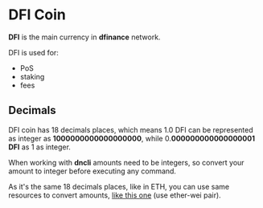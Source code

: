 # DFI Coin

**DFI** is the main currency in **dfinance** network.

DFI is used for:
- PoS
- staking
- fees

## Decimals

DFI coin has 18 decimals places, which means 1.0 DFI can be represented as integer as **1000000000000000000**, while 0.**000000000000000001 DFI** as 1 as integer.

When working with **dncli** amounts need to be integers, so convert your amount to integer before executing any command.

As it's the same 18 decimals places, like in ETH, you can use same resources to convert amounts, [like this one](https://www.etherchain.org/tools/unitConverter) (use ether-wei pair).

